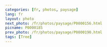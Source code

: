 ```yaml
---
categories: [fr, photos, paysage]
lang: fr
layout: photo
next_photo: /fr/photos/paysage/P0000156.html
picname: P0000185
prev_photo: /fr/photos/paysage/P0000190.html
tags: [Tree]
---
```

